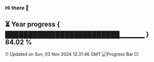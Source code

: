 ### Hi there 👋
⏳ Year progress { █████████████████████████▁▁▁▁▁ } 84.02 %
---
⏰ Updated on Sun, 03 Nov 2024 12:31:46 GMT
![Progress Bar CI](https://github.com/liununu/liununu/workflows/Progress%20Bar%20CI/badge.svg)
